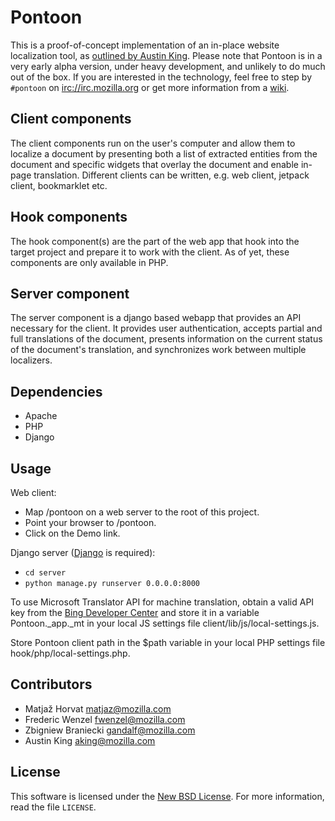 Pontoon
=======
This is a proof-of-concept implementation of an in-place website localization tool, as [outlined by Austin King][outline]. Please note that Pontoon is in a very early alpha version, under heavy development, and unlikely to do much out of the box. If you are interested in the technology, feel free to step by `#pontoon` on <irc://irc.mozilla.org> or get more information from a [wiki][wiki].

Client components
-----------------

The client components run on the user's computer and allow them to localize a document by presenting both a list of extracted entities from the document and specific widgets that overlay the document and enable in-page translation. Different clients can be written, e.g. web client, jetpack client, bookmarklet etc.

Hook components
---------------

The hook component(s) are the part of the web app that hook into the target project and prepare it to work with the client. As of yet, these components are only available in PHP.

Server component
----------------

The server component is a django based webapp that provides an API necessary for the client. It provides user authentication, accepts partial and full translations of the document, presents information on the current status of the document's translation, and synchronizes work between multiple localizers.

Dependencies
------------
* Apache
* PHP
* Django 

Usage
-----
Web client:

* Map /pontoon on a web server to the root of this project.
* Point your browser to /pontoon.
* Click on the Demo link.

Django server ([Django][django] is required):

* `cd server`
* `python manage.py runserver 0.0.0.0:8000`

To use Microsoft Translator API for machine translation, obtain a valid API key from the [Bing Developer Center][bdc] and store it in a variable Pontoon._app._mt in your local JS settings file client/lib/js/local-settings.js.

Store Pontoon client path in the $path variable in your local PHP settings file hook/php/local-settings.php.

Contributors
------------
* Matjaž Horvat <matjaz@mozilla.com>
* Frederic Wenzel <fwenzel@mozilla.com>
* Zbigniew Braniecki <gandalf@mozilla.com>
* Austin King <aking@mozilla.com>

License
-------
This software is licensed under the [New BSD License][BSD]. For more
information, read the file ``LICENSE``.

[BSD]: http://creativecommons.org/licenses/BSD/
[outline]:  http://ozten.com/psto/2009/08/14/a-sketch-of-po-liveedit/   "A Sketch of PO LiveEdit"
[wiki]:  https://wiki.mozilla.org/L10n:Pontoon   "L10n:Pontoon - MozillaWiki"
[bdc]: http://www.bing.com/developers/createapp.aspx   "Bing Developer Center"
[django]: https://www.djangoproject.com/   "Django"
